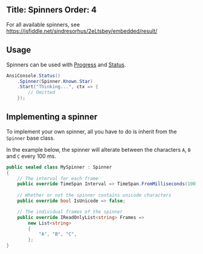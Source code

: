 Title: Spinners
Order: 4
---

For all available spinners, see https://jsfiddle.net/sindresorhus/2eLtsbey/embedded/result/

## Usage

Spinners can be used with [Progress](xref:progress) and [Status](xref:status).

```csharp
AnsiConsole.Status()
    .Spinner(Spinner.Known.Star)
    .Start("Thinking...", ctx => {
        // Omitted
    });
```

## Implementing a spinner

To implement your own spinner, all you have to do is 
inherit from the `Spinner` base class.

In the example below, the spinner will alterate between
the characters `A`, `B` and `C` every 100 ms.

```csharp
public sealed class MySpinner : Spinner
{
    // The interval for each frame
    public override TimeSpan Interval => TimeSpan.FromMilliseconds(100);
    
    // Whether or not the spinner contains unicode characters
    public override bool IsUnicode => false;

    // The individual frames of the spinner
    public override IReadOnlyList<string> Frames => 
        new List<string>
        {
            "A", "B", "C",
        };
}
```